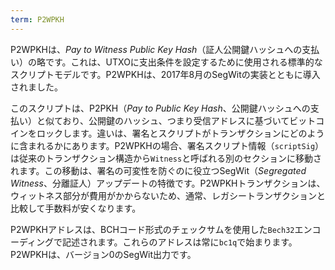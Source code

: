 ```yaml
---
term: P2WPKH
---
```


P2WPKHは、*Pay to Witness Public Key Hash*（証人公開鍵ハッシュへの支払い）の略です。これは、UTXOに支出条件を設定するために使用される標準的なスクリプトモデルです。P2WPKHは、2017年8月のSegWitの実装とともに導入されました。

このスクリプトは、P2PKH（*Pay to Public Key Hash*、公開鍵ハッシュへの支払い）と似ており、公開鍵のハッシュ、つまり受信アドレスに基づいてビットコインをロックします。違いは、署名とスクリプトがトランザクションにどのように含まれるかにあります。P2WPKHの場合、署名スクリプト情報（`scriptSig`）は従来のトランザクション構造から`Witness`と呼ばれる別のセクションに移動されます。この移動は、署名の可変性を防ぐのに役立つSegWit（*Segregated Witness*、分離証人）アップデートの特徴です。P2WPKHトランザクションは、ウィットネス部分が費用がかからないため、通常、レガシートランザクションと比較して手数料が安くなります。

P2WPKHアドレスは、BCHコード形式のチェックサムを使用した`Bech32`エンコーディングで記述されます。これらのアドレスは常に`bc1q`で始まります。P2WPKHは、バージョン0のSegWit出力です。